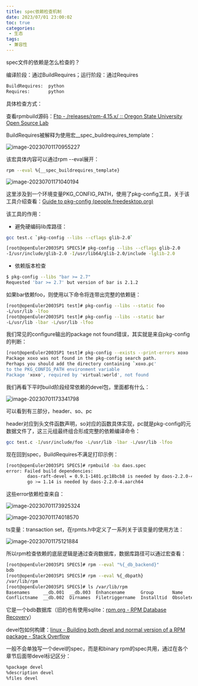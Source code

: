 ```yaml
---
title: spec依赖检查机制
date: 2023/07/01 23:00:02
toc: true
categories: 
 - 生态
tags: 
 - 兼容性
---
```


spec文件的依赖是怎么检查的？

编译阶段：通过BuildRequires；运行阶段：通过Requires

```bash
BuildRequires:  python
Requires:       python
```

<!-- more -->


具体检查方式：

查看rpmbuild源码：[Ftp - /releases/rpm-4.15.x/ :: Oregon State University Open Source Lab](http://ftp.rpm.org/releases/rpm-4.15.x/)

BuildRequires被解释为使用宏__spec_buildrequires_template：

![image-20230701170955227](/images/spec依赖检查机制/image-20230701170955227.png)

该宏具体内容可以通过rpm --eval展开：

```bash
rpm --eval %{__spec_buildrequires_template}
```

![image-20230701171040194](/images/spec依赖检查机制/image-20230701171040194.png)

这里涉及到一个环境变量PKG_CONFIG_PATH，使用了pkg-config工具，关于该工具介绍查看：[Guide to pkg-config (people.freedesktop.org)](https://people.freedesktop.org/~dbn/pkg-config-guide.html)

该工具的作用：

- 避免硬编码lib库路径：

```bash
gcc test.c `pkg-config --libs --cflags glib-2.0`

[root@openEuler2003SP1 SPECS]# pkg-config --libs --cflags glib-2.0
-I/usr/include/glib-2.0 -I/usr/lib64/glib-2.0/include -lglib-2.0
```

- 依赖版本检查

```bash
$ pkg-config --libs "bar >= 2.7"
Requested 'bar >= 2.7' but version of bar is 2.1.2
```

如果bar依赖foo，则使用以下命令将连带出完整的依赖链：

```bash
[root@openEuler2003SP1 test]# pkg-config --libs --static foo
-L/usr/lib -lfoo
[root@openEuler2003SP1 test]# pkg-config --libs --static bar
-L/usr/lib -lbar -L/usr/lib -lfoo
```

我们常见的configure输出的package not found错误，其实就是来自pkg-config的判断：

```bash
[root@openEuler2003SP1 test]# pkg-config --exists --print-errors xoxo
Package xoxo was not found in the pkg-config search path.
Perhaps you should add the directory containing `xoxo.pc'
to the PKG_CONFIG_PATH environment variable
Package 'xoxo', required by 'virtual:world', not found
```



我们再看下平时build阶段经常依赖的devel包，里面都有什么：

![image-20230701173341798](/images/spec依赖检查机制/image-20230701173341798.png)

可以看到有三部分，header、so、pc

header对应到头文件函数声明，so对应的函数具体实现，pc就是pkg-config的元数据文件了，这三元组最终组合形成完整的依赖编译命令：

```bash
gcc test.c -I/usr/include/foo -L/usr/lib -lbar -L/usr/lib -lfoo
```

现在回到spec，BuildRequires不满足打印示例：

```bash
[root@openEuler2003SP1 SPECS]# rpmbuild -ba daos.spec
error: Failed build dependencies:
        daos-raft-devel = 0.9.1-1401.gc18bcb8 is needed by daos-2.2.0-4.aarch64
        go >= 1.14 is needed by daos-2.2.0-4.aarch64
```

这些error依赖检查来自：

![image-20230701173925324](/images/spec依赖检查机制/image-20230701173925324.png)

![image-20230701174018570](/images/spec依赖检查机制/image-20230701174018570.png)

ts变量：transaction set，在rpmts.h中定义了一系列关于该变量的使用方法：

![image-20230701175121884](/images/spec依赖检查机制/image-20230701175121884.png)

所以rpm检查依赖的底层逻辑是通过查询数据库，数据库路径可以通过宏查看：

```bash
[root@openEuler2003SP1 SPECS]# rpm --eval "%{_db_backend}"
bdb
[root@openEuler2003SP1 SPECS]# rpm --eval %{_dbpath}
/var/lib/rpm
[root@openEuler2003SP1 SPECS]# ls /var/lib/rpm
Basenames     __db.001  __db.003  Enhancename      Group       Name          Packages     Recommendname  Sha1header  Suggestname     Transfiletriggername
Conflictname  __db.002  Dirnames  Filetriggername  Installtid  Obsoletename  Providename  Requirename    Sigmd5      Supplementname  Triggername
```

它是一个bdb数据库（旧的也有使用sqlite：[rpm.org - RPM Database Recovery](https://rpm.org/user_doc/db_recovery.html)）



devel包如何构建：[linux - Building both devel and normal version of a RPM package - Stack Overflow](https://stackoverflow.com/questions/2913130/building-both-devel-and-normal-version-of-a-rpm-package)

一般不会单独写一个devel的spec，而是和binary rpm的spec共用，通过在各个章节后面带devel标记区分：

```bash
%package devel
%description devel
%files devel
```

